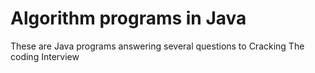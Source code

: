 # Algorithm programs in Java
These are Java programs answering several questions to Cracking The coding Interview
